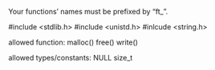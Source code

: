 Your functions’ names must be prefixed by “ft_”.

#include <stdlib.h>
#include <unistd.h>
#inlcude <string.h>

allowed function:
	malloc()
	free()
	write()

allowed types/constants:
	NULL
	size_t